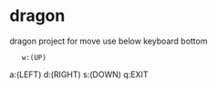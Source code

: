 # dragon
dragon project
for move use below keyboard bottom 
   
       w:(UP)
a:(LEFT)   d:(RIGHT)
      s:(DOWN)
q:EXIT
